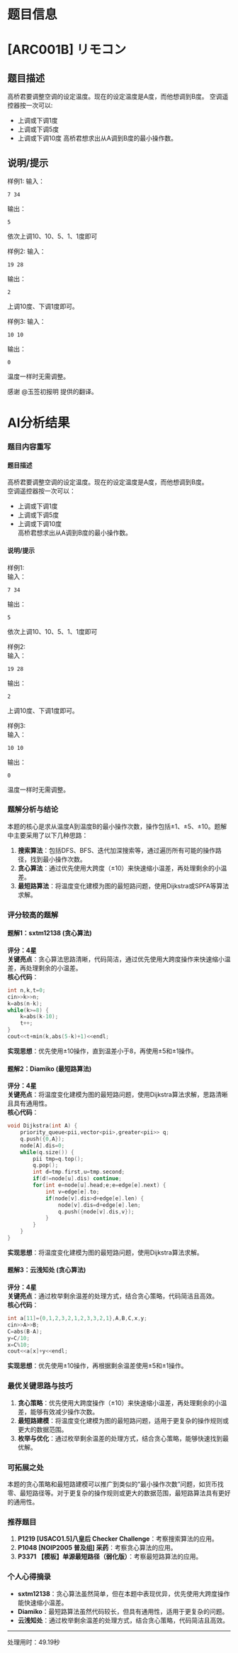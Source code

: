 # 题目信息

# [ARC001B] リモコン

## 题目描述

高桥君要调整空调的设定温度。现在的设定温度是A度，而他想调到B度。
空调遥控器按一次可以:
- 上调或下调1度
- 上调或下调5度
- 上调或下调10度
高桥君想求出从A调到B度的最小操作数。

## 说明/提示

样例1: 
输入：
```
7 34
```
输出：
```
5
```
依次上调10、10、5、1、1度即可

样例2: 
输入：
```
19 28
```
输出：
```
2
```
上调10度、下调1度即可。


样例3: 
输入：
```
10 10
```
输出：
```
0
```
温度一样时无需调整。


感谢 @玉签初报明  提供的翻译。

# AI分析结果

### 题目内容重写

#### 题目描述

高桥君要调整空调的设定温度。现在的设定温度是A度，而他想调到B度。  
空调遥控器按一次可以：
- 上调或下调1度
- 上调或下调5度
- 上调或下调10度  
高桥君想求出从A调到B度的最小操作数。

#### 说明/提示

样例1:  
输入：
```
7 34
```
输出：
```
5
```
依次上调10、10、5、1、1度即可

样例2:  
输入：
```
19 28
```
输出：
```
2
```
上调10度、下调1度即可。

样例3:  
输入：
```
10 10
```
输出：
```
0
```
温度一样时无需调整。

### 题解分析与结论

本题的核心是求从温度A到温度B的最小操作次数，操作包括±1、±5、±10。题解中主要采用了以下几种思路：

1. **搜索算法**：包括DFS、BFS、迭代加深搜索等，通过遍历所有可能的操作路径，找到最小操作次数。
2. **贪心算法**：通过优先使用大跨度（±10）来快速缩小温差，再处理剩余的小温差。
3. **最短路算法**：将温度变化建模为图的最短路问题，使用Dijkstra或SPFA等算法求解。

### 评分较高的题解

#### 题解1：sxtm12138 (贪心算法)  
**评分：4星**  
**关键亮点**：贪心算法思路清晰，代码简洁，通过优先使用大跨度操作来快速缩小温差，再处理剩余的小温差。  
**核心代码**：
```cpp
int n,k,t=0;
cin>>k>>n;
k=abs(n-k);
while(k>=8) {
    k=abs(k-10);
    t++;
}
cout<<t+min(k,abs(5-k)+1)<<endl;
```
**实现思想**：优先使用±10操作，直到温差小于8，再使用±5和±1操作。

#### 题解2：Diamiko (最短路算法)  
**评分：4星**  
**关键亮点**：将温度变化建模为图的最短路问题，使用Dijkstra算法求解，思路清晰且具有通用性。  
**核心代码**：
```cpp
void Dijkstra(int A) {
    priority_queue<pii,vector<pii>,greater<pii>> q;
    q.push({0,A});
    node[A].dis=0;
    while(q.size()) {
        pii tmp=q.top();
        q.pop();
        int d=tmp.first,u=tmp.second;
        if(d!=node[u].dis) continue;
        for(int e=node[u].head;e;e=edge[e].next) {
            int v=edge[e].to;
            if(node[v].dis>d+edge[e].len) {
                node[v].dis=d+edge[e].len;
                q.push({node[v].dis,v});
            }
        }
    }
}
```
**实现思想**：将温度变化建模为图的最短路问题，使用Dijkstra算法求解。

#### 题解3：云浅知处 (贪心算法)  
**评分：4星**  
**关键亮点**：通过枚举剩余温差的处理方式，结合贪心策略，代码简洁且高效。  
**核心代码**：
```cpp
int a[11]={0,1,2,3,2,1,2,3,3,2,1},A,B,C,x,y;
cin>>A>>B;
C=abs(B-A);
y=C/10;
x=C%10;
cout<<a[x]+y<<endl;
```
**实现思想**：优先使用±10操作，再根据剩余温差使用±5和±1操作。

### 最优关键思路与技巧

1. **贪心策略**：优先使用大跨度操作（±10）来快速缩小温差，再处理剩余的小温差，能够有效减少操作次数。
2. **最短路建模**：将温度变化建模为图的最短路问题，适用于更复杂的操作规则或更大的数据范围。
3. **枚举与优化**：通过枚举剩余温差的处理方式，结合贪心策略，能够快速找到最优解。

### 可拓展之处

本题的贪心策略和最短路建模可以推广到类似的“最小操作次数”问题，如货币找零、最短路径等。对于更复杂的操作规则或更大的数据范围，最短路算法具有更好的通用性。

### 推荐题目

1. **P1219 [USACO1.5]八皇后 Checker Challenge**：考察搜索算法的应用。
2. **P1048 [NOIP2005 普及组] 采药**：考察贪心算法的应用。
3. **P3371 【模板】单源最短路径（弱化版）**：考察最短路算法的应用。

### 个人心得摘录

- **sxtm12138**：贪心算法虽然简单，但在本题中表现优异，优先使用大跨度操作能快速缩小温差。
- **Diamiko**：最短路算法虽然代码较长，但具有通用性，适用于更复杂的问题。
- **云浅知处**：通过枚举剩余温差的处理方式，结合贪心策略，代码简洁且高效。

---
处理用时：49.19秒